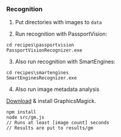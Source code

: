 ### Recognition

1. Put directories with images to `data`

2. Run recognition with PassportVision:
```
cd recipes\passportvision
PassportVisionRecognizer.exe
```

3. Also run recognition with SmartEngines:
```
cd recipes\smartengines
SmartEnginesRecognizer.exe
```

4. Also run image metadata analysis

[Download](http://sourceforge.net/projects/graphicsmagick/files/graphicsmagick-binaries/1.3.23/) & install GraphicsMagick.
```
npm install
node src/gm.js
// Runs at least [image count] seconds
// Results are put to results/gm
```